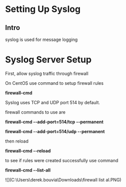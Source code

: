 # Setting Up Syslog

## Intro

syslog is used for message logging

# Syslog Server Setup

First, allow syslog traffic through firewall

On CentOS use command  to setup firewall rules

**firewall-cmd**

Syslog uses TCP and UDP port 514 by default.

firewall commands to use are

**firewall-cmd --add-port=514/tcp --permanent**

**firewall-cmd --add-port=514/udp --permanent**

then reload

**firewall-cmd --reload**

to see if rules were created successfully use command

**firewall-cmd --list-all**

![](C:\Users\derek.bouvia\Downloads\firewall list al.PNG)